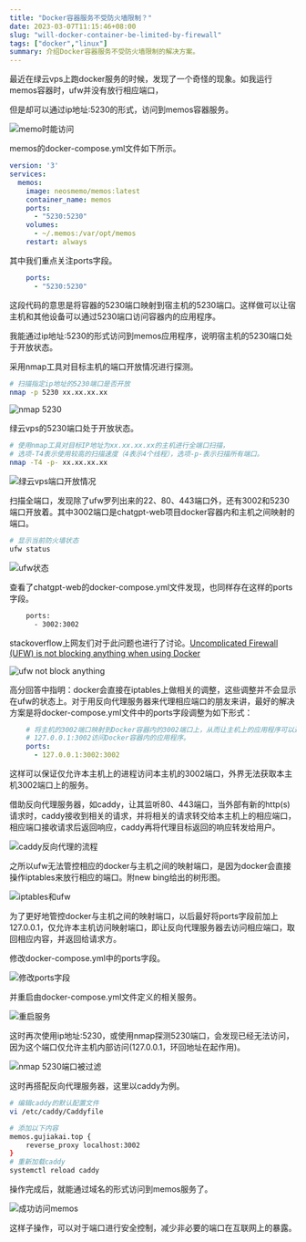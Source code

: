 ```yaml
---
title: "Docker容器服务不受防火墙限制？"
date: 2023-03-07T11:15:46+08:00
slug: "will-docker-container-be-limited-by-firewall"
tags: ["docker","linux"]
summary: 介绍Docker容器服务不受防火墙限制的解决方案。
---
```


最近在绿云vps上跑docker服务的时候，发现了一个奇怪的现象。如我运行memos容器时，ufw并没有放行相应端口，

但是却可以通过ip地址:5230的形式，访问到memos容器服务。

![memo时能访问](https://vip2.loli.io/2023/03/07/7XokAc2jrZi6spD.webp)

memos的docker-compose.yml文件如下所示。

```yaml
version: '3'
services:
  memos:
    image: neosmemo/memos:latest
    container_name: memos
    ports:
      - "5230:5230"
    volumes:
      - ~/.memos:/var/opt/memos
    restart: always
```

其中我们重点关注ports字段。

```yaml
    ports:
      - "5230:5230"
```

这段代码的意思是将容器的5230端口映射到宿主机的5230端口。这样做可以让宿主机和其他设备可以通过5230端口访问容器内的应用程序。

我能通过ip地址:5230的形式访问到memos应用程序，说明宿主机的5230端口处于开放状态。

采用nmap工具对目标主机的端口开放情况进行探测。

```bash
# 扫描指定ip地址的5230端口是否开放
nmap -p 5230 xx.xx.xx.xx
```

![nmap 5230](https://vip2.loli.io/2023/03/07/4JQk6yeBWGO3R9V.webp)

绿云vps的5230端口处于开放状态。

```bash
# 使用nmap工具对目标IP地址为xx.xx.xx.xx的主机进行全端口扫描，
# 选项-T4表示使用较高的扫描速度（4表示4个线程），选项-p-表示扫描所有端口。
nmap -T4 -p- xx.xx.xx.xx
```

![绿云vps端口开放情况](https://vip2.loli.io/2023/03/07/HycXLsuaOmSErhk.webp)

扫描全端口，发现除了ufw罗列出来的22、80、443端口外，还有3002和5230端口开放着。其中3002端口是chatgpt-web项目docker容器内和主机之间映射的端口。

```bash
# 显示当前防火墙状态
ufw status
```

![ufw状态](https://vip2.loli.io/2023/03/07/YsLXlOP1BMn9K5q.webp)

查看了chatgpt-web的docker-compose.yml文件发现，也同样存在这样的ports字段。

```bash
    ports:
      - 3002:3002
```

stackoverflow上网友们对于此问题也进行了讨论。[Uncomplicated Firewall (UFW) is not blocking anything when using Docker](https://askubuntu.com/questions/652556/uncomplicated-firewall-ufw-is-not-blocking-anything-when-using-docker)

![ufw not block anything](https://vip2.loli.io/2023/03/07/nrUqHlTf5gd6JE4.webp)

高分回答中指明：docker会直接在iptables上做相关的调整，这些调整并不会显示在ufw的状态上。对于用反向代理服务器来代理相应端口的朋友来讲，最好的解决方案是将docker-compose.yml文件中的ports字段调整为如下形式：

```yaml
    # 将主机的3002端口映射到Docker容器内的3002端口上，从而让主机上的应用程序可以通过
    # 127.0.0.1:3002访问Docker容器内的应用程序。
    ports:
      - 127.0.0.1:3002:3002
```

这样可以保证仅允许本主机上的进程访问本主机的3002端口，外界无法获取本主机3002端口上的服务。

借助反向代理服务器，如caddy，让其监听80、443端口，当外部有新的http(s)请求时，caddy接收到相关的请求，并将相关的请求转交给本主机上的相应端口，相应端口接收请求后返回响应，caddy再将代理目标返回的响应转发给用户。 

![caddy反向代理的流程](https://vip2.loli.io/2023/03/07/v7lJoRbcjnN8fM6.webp)

之所以ufw无法管控相应的docker与主机之间的映射端口，是因为docker会直接操作iptables来放行相应的端口。附new bing给出的树形图。

![iptables和ufw](https://vip2.loli.io/2023/03/07/zhb2eKlZfHFxWpd.webp)

为了更好地管控docker与主机之间的映射端口，以后最好将ports字段前加上127.0.0.1，仅允许本主机访问映射端口，即让反向代理服务器去访问相应端口，取回相应内容，并返回给请求方。

修改docker-compose.yml中的ports字段。

![修改ports字段](https://vip2.loli.io/2023/03/07/VnPiSHj9df6mtOF.webp)

并重启由docker-compose.yml文件定义的相关服务。

![重启服务](https://vip2.loli.io/2023/03/07/NJKqarH5cCjAE9O.webp)

这时再次使用ip地址:5230，或使用nmap探测5230端口，会发现已经无法访问，因为这个端口仅允许主机内部访问(127.0.0.1，环回地址在起作用)。

![nmap 5230端口被过滤](https://vip2.loli.io/2023/03/07/KMZD7xbIdgBTAPY.webp)

这时再搭配反向代理服务器，这里以caddy为例。

```bash
# 编辑caddy的默认配置文件
vi /etc/caddy/Caddyfile

# 添加以下内容
memos.gujiakai.top {
 	reverse_proxy localhost:3002
}
# 重新加载caddy
systemctl reload caddy
```

操作完成后，就能通过域名的形式访问到memos服务了。

![成功访问memos](https://vip2.loli.io/2023/03/07/7FozjDCnXIsv2p9.webp)

这样子操作，可以对于端口进行安全控制，减少非必要的端口在互联网上的暴露。